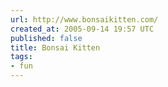 ```yaml
---
url: http://www.bonsaikitten.com/
created_at: 2005-09-14 19:57 UTC
published: false
title: Bonsai Kitten
tags:
- fun
---
```



